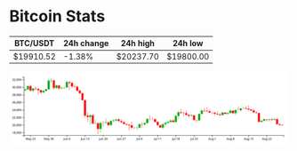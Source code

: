 # Bitcoin Stats

BTC/USDT|24h change|24h high|24h low|
|---|---|---|---|
|$19910.52|-1.38%|$20237.70|$19800.00|

<img src="./chart.svg">
